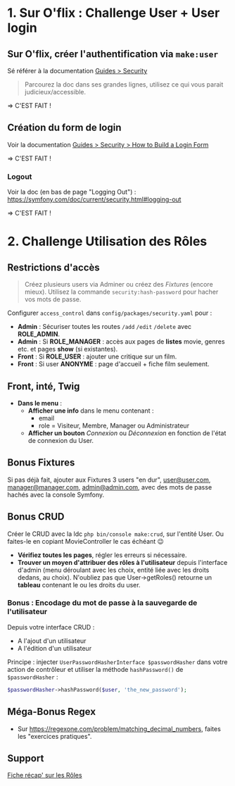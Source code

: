 # 1. Sur O'flix : Challenge User + User login

## Sur O'flix, créer l'authentification via `make:user`

Sé référer à la documentation [Guides > Security](https://symfony.com/doc/current/security.html)

> Parcourez la doc dans ses grandes lignes, utilisez ce qui vous parait judicieux/accessible.

=> C'EST FAIT !

## Création du form de login

Voir la documentation [Guides > Security > How to Build a Login Form](https://symfony.com/doc/current/security/form_login_setup.html)

=> C'EST FAIT !

### Logout

Voir la doc (en bas de page "Logging Out") : https://symfony.com/doc/current/security.html#logging-out

=> C'EST FAIT !

# 2. Challenge Utilisation des Rôles

## Restrictions d'accès

> Créez plusieurs users via Adminer ou créez des _Fixtures_ (encore mieux). Utilisez la commande `security:hash-password` pour hacher vos mots de passe.

Configurer `access_control` dans `config/packages/security.yaml` pour : 

- **Admin** : Sécuriser toutes les routes `/add` `/edit` `/delete` avec **ROLE_ADMIN**.
- **Admin** : Si **ROLE_MANAGER** : accès aux pages de **listes** movie, genres etc. et pages **show** (si existantes).
- **Front** : Si **ROLE_USER** : ajouter une critique sur un film.
- **Front** : Si user **ANONYME** : page d'accueil + fiche film seulement.

## Front, inté, Twig

- **Dans le menu** :
    - **Afficher une info** dans le menu contenant :
        - email
        - role = Visiteur, Membre, Manager ou Administrateur
    - **Afficher un bouton** _Connexion_ ou _Déconnexion_ en fonction de l'état de connexion du User.

## Bonus Fixtures

Si pas déjà fait, ajouter aux Fixtures 3 users "en dur", user@user.com, manager@manager.com, admin@admin.com, avec des mots de passe hachés avec la console Symfony.

## Bonus CRUD

Créer le CRUD avec la ldc `php bin/console make:crud`, sur l'entité User. Ou faites-le en copiant MovieController le cas échéant :wink:

- **Vérifiez toutes les pages**, régler les erreurs si nécessaire.
- **Trouver un moyen d'attribuer des rôles à l'utilisateur** depuis l'interface d'admin (menu déroulant avec les choix, entité liée avec les droits dedans, au choix). N'oubliez pas que User->getRoles() retourne un **tableau** contenant le ou les droits du user.

### Bonus : Encodage du mot de passe à la sauvegarde de l'utilisateur

Depuis votre interface CRUD :

- A l'ajout d'un utilisateur
- A l'édition d'un utilisateur

Principe : injecter `UserPasswordHasherInterface $passwordHasher` dans votre action de contrôleur et utiliser la méthode `hashPassword()` de `$passwordHasher` : 

```php
$passwordHasher->hashPassword($user, 'the_new_password');
```

## Méga-Bonus Regex

- Sur https://regexone.com/problem/matching_decimal_numbers, faites les "exercices pratiques".

## Support

[Fiche récap' sur les  Rôles](https://kourou.oclock.io/ressources/fiche-recap/symfony-roles/)